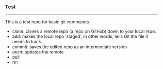 ### Test
----------
This is a test repo for basic git commands.
* clone: clones a remote repo (a repo on GitHub) down to your local repo.
* add: makes the local repo 'staged', in other words, tells Git the file it needs to track.
* commit: saves the edited repo as an intermediate version
* push: updates the remote
* pull
* rm
